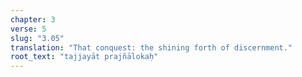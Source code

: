 ```yaml
---
chapter: 3
verse: 5
slug: "3.05"
translation: "That conquest: the shining forth of discernment."
root_text: "tajjayāt prajñālokaḥ"
---
```



